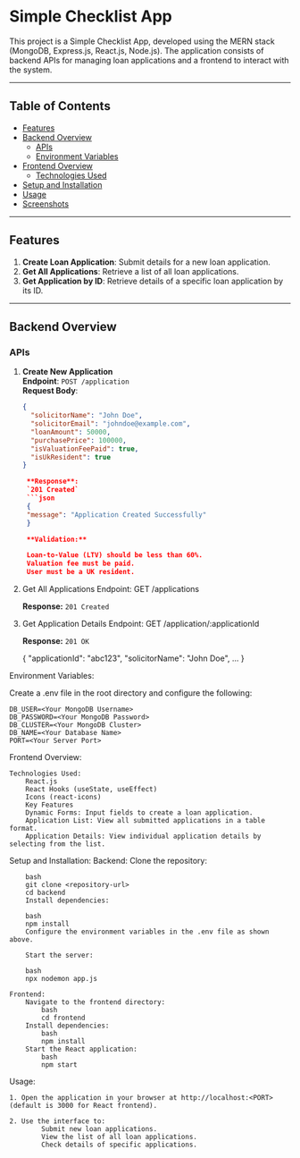 # Simple Checklist App
This project is a Simple Checklist App, developed using the MERN stack (MongoDB, Express.js, React.js, Node.js). The application consists of backend APIs for managing loan applications and a frontend to interact with the system.

---

## Table of Contents

- [Features](#features)
- [Backend Overview](#backend-overview)
  - [APIs](#apis)
  - [Environment Variables](#environment-variables)
- [Frontend Overview](#frontend-overview)
  - [Technologies Used](#technologies-used)
- [Setup and Installation](#setup-and-installation)
- [Usage](#usage)
- [Screenshots](#screenshots)

---

## Features

1. **Create Loan Application**: Submit details for a new loan application.
2. **Get All Applications**: Retrieve a list of all loan applications.
3. **Get Application by ID**: Retrieve details of a specific loan application by its ID.

---

## Backend Overview

### APIs

1. **Create New Application**  
   **Endpoint**: `POST /application`  
   **Request Body**:
   ```json
   {
     "solicitorName": "John Doe",
     "solicitorEmail": "johndoe@example.com",
     "loanAmount": 50000,
     "purchasePrice": 100000,
     "isValuationFeePaid": true,
     "isUkResident": true
   }

    **Response**:  
    `201 Created`
    ```json
    {
    "message": "Application Created Successfully"
    }

    **Validation:**

    Loan-to-Value (LTV) should be less than 60%.
    Valuation fee must be paid.
    User must be a UK resident.

2. Get All Applications
    Endpoint: GET /applications

    **Response:**
    `201 Created`

3. Get Application Details
    Endpoint: GET /application/:applicationId

    **Response:**
    `201 OK`

    {
        "applicationId": "abc123",
        "solicitorName": "John Doe",
        ...
    }

Environment Variables:

  Create a .env file in the root directory and configure the following:

    DB_USER=<Your MongoDB Username>
    DB_PASSWORD=<Your MongoDB Password>
    DB_CLUSTER=<Your MongoDB Cluster>
    DB_NAME=<Your Database Name>
    PORT=<Your Server Port>

Frontend Overview:

    Technologies Used:
        React.js
        React Hooks (useState, useEffect)
        Icons (react-icons)
        Key Features
        Dynamic Forms: Input fields to create a loan application.
        Application List: View all submitted applications in a table format.
        Application Details: View individual application details by selecting from the list.

Setup and Installation:
    Backend:
        Clone the repository:

        bash
        git clone <repository-url>
        cd backend
        Install dependencies:

        bash
        npm install
        Configure the environment variables in the .env file as shown above.

        Start the server:

        bash
        npx nodemon app.js

    Frontend:
        Navigate to the frontend directory:
            bash
            cd frontend
        Install dependencies:
            bash
            npm install
        Start the React application:
            bash
            npm start


Usage:

    1. Open the application in your browser at http://localhost:<PORT> (default is 3000 for React frontend).
    
    2. Use the interface to:
            Submit new loan applications.
            View the list of all loan applications.
            Check details of specific applications.
